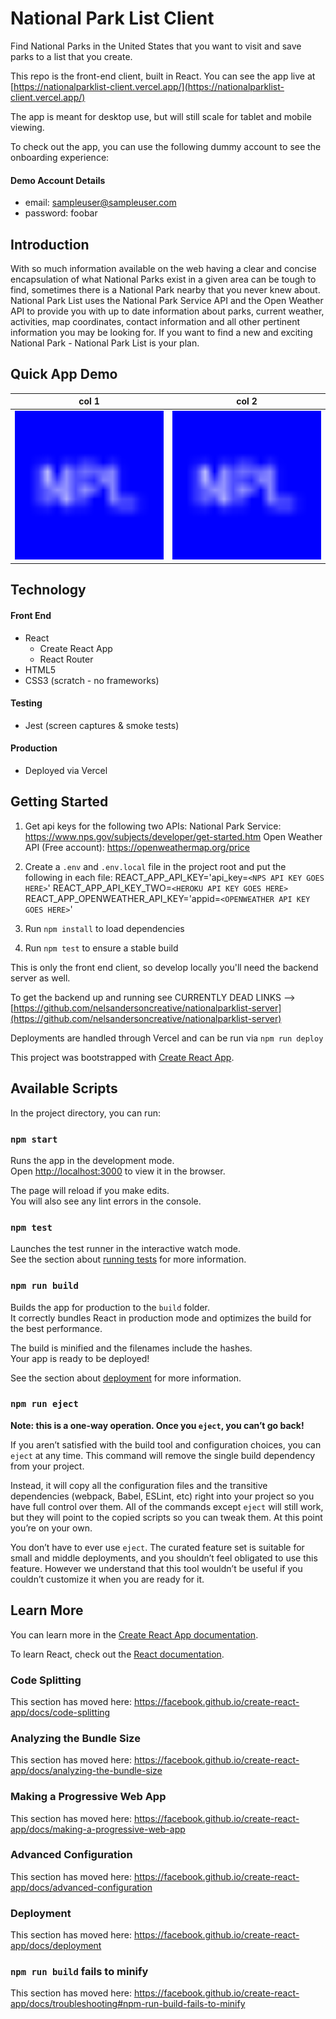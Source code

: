 # National Park List Client
Find National Parks in the United States that you want to visit and save parks to a list that you create.

This repo is the front-end client, built in React.  You can see the app live at [https://nationalparklist-client.vercel.app/](https://nationalparklist-client.vercel.app/)

The app is meant for desktop use, but will still scale for tablet and mobile viewing.

To check out the app, you can use the following dummy account to see the onboarding experience:

#### Demo Account Details

* email: sampleuser@sampleuser.com
* password: foobar

## Introduction

With so much information available on the web having a clear and concise encapsulation of what National Parks exist in a given area can be tough to find, sometimes there is a National Park nearby that you never knew about. National Park List uses the National Park Service API and the Open Weather API to provide you with up to date information about parks, current weather, activities, map coordinates, contact information and all other pertinent information you may be looking for. If you want to find a new and exciting National Park - National Park List is your plan.

## Quick App Demo

| col 1      | col 2      |
|------------|-------------|
| <img src="/public/favicon-16x16.png" width="250"> | <img src="/public/favicon-16x16.png" width="250"> |

## Technology

#### Front End

* React
  * Create React App
  * React Router
* HTML5
* CSS3 (scratch - no frameworks)

#### Testing

* Jest (screen captures & smoke tests)

#### Production

* Deployed via Vercel

## Getting Started

1. Get api keys for the following two APIs:
National Park Service: https://www.nps.gov/subjects/developer/get-started.htm
Open Weather API (Free account): https://openweathermap.org/price

2. Create a `.env` and `.env.local` file in the project root and put the following in each file:
REACT_APP_API_KEY='api_key=`<NPS API KEY GOES HERE>`'
REACT_APP_API_KEY_TWO=`<HEROKU API KEY GOES HERE>`
REACT_APP_OPENWEATHER_API_KEY='appid=`<OPENWEATHER API KEY GOES HERE>`'

3. Run `npm install` to load dependencies

4. Run `npm test` to ensure a stable build

This is only the front end client, so develop locally you'll need the backend server as well.

To get the backend up and running see CURRENTLY DEAD LINKS --> [https://github.com/nelsandersoncreative/nationalparklist-server](https://github.com/nelsandersoncreative/nationalparklist-server)

Deployments are handled through Vercel and can be run via `npm run deploy`








This project was bootstrapped with [Create React App](https://github.com/facebook/create-react-app).

## Available Scripts

In the project directory, you can run:

### `npm start`

Runs the app in the development mode.<br />
Open [http://localhost:3000](http://localhost:3000) to view it in the browser.

The page will reload if you make edits.<br />
You will also see any lint errors in the console.

### `npm test`

Launches the test runner in the interactive watch mode.<br />
See the section about [running tests](https://facebook.github.io/create-react-app/docs/running-tests) for more information.

### `npm run build`

Builds the app for production to the `build` folder.<br />
It correctly bundles React in production mode and optimizes the build for the best performance.

The build is minified and the filenames include the hashes.<br />
Your app is ready to be deployed!

See the section about [deployment](https://facebook.github.io/create-react-app/docs/deployment) for more information.

### `npm run eject`

**Note: this is a one-way operation. Once you `eject`, you can’t go back!**

If you aren’t satisfied with the build tool and configuration choices, you can `eject` at any time. This command will remove the single build dependency from your project.

Instead, it will copy all the configuration files and the transitive dependencies (webpack, Babel, ESLint, etc) right into your project so you have full control over them. All of the commands except `eject` will still work, but they will point to the copied scripts so you can tweak them. At this point you’re on your own.

You don’t have to ever use `eject`. The curated feature set is suitable for small and middle deployments, and you shouldn’t feel obligated to use this feature. However we understand that this tool wouldn’t be useful if you couldn’t customize it when you are ready for it.

## Learn More

You can learn more in the [Create React App documentation](https://facebook.github.io/create-react-app/docs/getting-started).

To learn React, check out the [React documentation](https://reactjs.org/).

### Code Splitting

This section has moved here: https://facebook.github.io/create-react-app/docs/code-splitting

### Analyzing the Bundle Size

This section has moved here: https://facebook.github.io/create-react-app/docs/analyzing-the-bundle-size

### Making a Progressive Web App

This section has moved here: https://facebook.github.io/create-react-app/docs/making-a-progressive-web-app

### Advanced Configuration

This section has moved here: https://facebook.github.io/create-react-app/docs/advanced-configuration

### Deployment

This section has moved here: https://facebook.github.io/create-react-app/docs/deployment

### `npm run build` fails to minify

This section has moved here: https://facebook.github.io/create-react-app/docs/troubleshooting#npm-run-build-fails-to-minify
